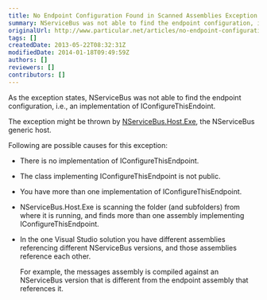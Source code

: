 ```yaml
---
title: No Endpoint Configuration Found in Scanned Assemblies Exception
summary: NServiceBus was not able to find the endpoint configuration, i.e., an implementation of IConfigureThisEndoint. List of causes.
originalUrl: http://www.particular.net/articles/no-endpoint-configuration-found-in-scanned-assemblies-exception
tags: []
createdDate: 2013-05-22T08:32:31Z
modifiedDate: 2014-01-18T09:49:59Z
authors: []
reviewers: []
contributors: []
---
```


As the exception states, NServiceBus was not able to find the endpoint configuration, i.e., an implementation of IConfigureThisEndoint.

The exception might be thrown by
[NServiceBus.Host.Exe](the-nservicebus-host.md), the NServiceBus generic host.

Following are possible causes for this exception:

-   There is no implementation of IConfigureThisEndpoint.
-   The class implementing IConfigureThisEndpoint is not public.
-   You have more than one implementation of IConfigureThisEndpoint.
-   NServiceBus.Host.Exe is scanning the folder (and subfolders) from
    where it is running, and finds more than one assembly implementing
    IConfigureThisEndpoint.
-   In the one Visual Studio solution you have different assemblies
    referencing different NServiceBus versions, and those assemblies
    reference each other.

     For example, the messages assembly is compiled against an
    NServiceBus version that is different from the endpoint assembly
    that references it.


